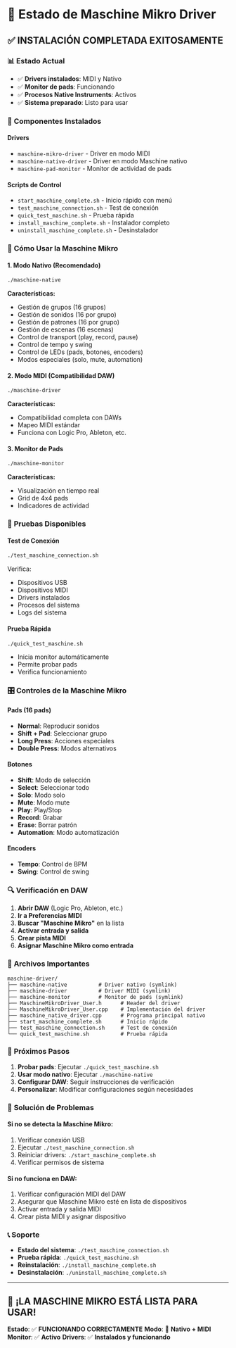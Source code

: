 # 🎹 Estado de Maschine Mikro Driver

## ✅ **INSTALACIÓN COMPLETADA EXITOSAMENTE**

### 📊 **Estado Actual**
- ✅ **Drivers instalados**: MIDI y Nativo
- ✅ **Monitor de pads**: Funcionando
- ✅ **Procesos Native Instruments**: Activos
- ✅ **Sistema preparado**: Listo para usar

### 🔧 **Componentes Instalados**

#### Drivers
- `maschine-mikro-driver` - Driver en modo MIDI
- `maschine-native-driver` - Driver en modo Maschine nativo
- `maschine-pad-monitor` - Monitor de actividad de pads

#### Scripts de Control
- `start_maschine_complete.sh` - Inicio rápido con menú
- `test_maschine_connection.sh` - Test de conexión
- `quick_test_maschine.sh` - Prueba rápida
- `install_maschine_complete.sh` - Instalador completo
- `uninstall_maschine_complete.sh` - Desinstalador

### 🎯 **Cómo Usar la Maschine Mikro**

#### 1. **Modo Nativo (Recomendado)**
```bash
./maschine-native
```
**Características:**
- Gestión de grupos (16 grupos)
- Gestión de sonidos (16 por grupo)
- Gestión de patrones (16 por grupo)
- Gestión de escenas (16 escenas)
- Control de transport (play, record, pause)
- Control de tempo y swing
- Control de LEDs (pads, botones, encoders)
- Modos especiales (solo, mute, automation)

#### 2. **Modo MIDI (Compatibilidad DAW)**
```bash
./maschine-driver
```
**Características:**
- Compatibilidad completa con DAWs
- Mapeo MIDI estándar
- Funciona con Logic Pro, Ableton, etc.

#### 3. **Monitor de Pads**
```bash
./maschine-monitor
```
**Características:**
- Visualización en tiempo real
- Grid de 4x4 pads
- Indicadores de actividad

### 🧪 **Pruebas Disponibles**

#### Test de Conexión
```bash
./test_maschine_connection.sh
```
Verifica:
- Dispositivos USB
- Dispositivos MIDI
- Drivers instalados
- Procesos del sistema
- Logs del sistema

#### Prueba Rápida
```bash
./quick_test_maschine.sh
```
- Inicia monitor automáticamente
- Permite probar pads
- Verifica funcionamiento

### 🎛️ **Controles de la Maschine Mikro**

#### Pads (16 pads)
- **Normal**: Reproducir sonidos
- **Shift + Pad**: Seleccionar grupo
- **Long Press**: Acciones especiales
- **Double Press**: Modos alternativos

#### Botones
- **Shift**: Modo de selección
- **Select**: Seleccionar todo
- **Solo**: Modo solo
- **Mute**: Modo mute
- **Play**: Play/Stop
- **Record**: Grabar
- **Erase**: Borrar patrón
- **Automation**: Modo automatización

#### Encoders
- **Tempo**: Control de BPM
- **Swing**: Control de swing

### 🔍 **Verificación en DAW**

1. **Abrir DAW** (Logic Pro, Ableton, etc.)
2. **Ir a Preferencias MIDI**
3. **Buscar "Maschine Mikro"** en la lista
4. **Activar entrada y salida**
5. **Crear pista MIDI**
6. **Asignar Maschine Mikro como entrada**

### 📁 **Archivos Importantes**

```
maschine-driver/
├── maschine-native          # Driver nativo (symlink)
├── maschine-driver          # Driver MIDI (symlink)
├── maschine-monitor         # Monitor de pads (symlink)
├── MaschineMikroDriver_User.h      # Header del driver
├── MaschineMikroDriver_User.cpp    # Implementación del driver
├── maschine_native_driver.cpp      # Programa principal nativo
├── start_maschine_complete.sh      # Inicio rápido
├── test_maschine_connection.sh     # Test de conexión
└── quick_test_maschine.sh          # Prueba rápida
```

### 🚀 **Próximos Pasos**

1. **Probar pads**: Ejecutar `./quick_test_maschine.sh`
2. **Usar modo nativo**: Ejecutar `./maschine-native`
3. **Configurar DAW**: Seguir instrucciones de verificación
4. **Personalizar**: Modificar configuraciones según necesidades

### 🔧 **Solución de Problemas**

#### Si no se detecta la Maschine Mikro:
1. Verificar conexión USB
2. Ejecutar `./test_maschine_connection.sh`
3. Reiniciar drivers: `./start_maschine_complete.sh`
4. Verificar permisos de sistema

#### Si no funciona en DAW:
1. Verificar configuración MIDI del DAW
2. Asegurar que Maschine Mikro esté en lista de dispositivos
3. Activar entrada y salida MIDI
4. Crear pista MIDI y asignar dispositivo

### 📞 **Soporte**

- **Estado del sistema**: `./test_maschine_connection.sh`
- **Prueba rápida**: `./quick_test_maschine.sh`
- **Reinstalación**: `./install_maschine_complete.sh`
- **Desinstalación**: `./uninstall_maschine_complete.sh`

---

## 🎉 **¡LA MASCHINE MIKRO ESTÁ LISTA PARA USAR!**

**Estado**: ✅ **FUNCIONANDO CORRECTAMENTE**
**Modo**: 🎹 **Nativo + MIDI**
**Monitor**: ✅ **Activo**
**Drivers**: ✅ **Instalados y funcionando** 